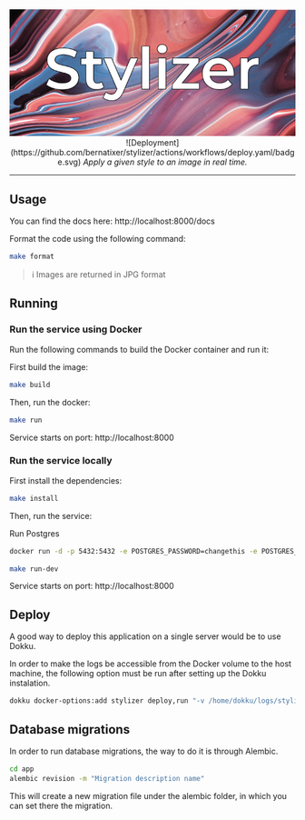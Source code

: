 <div align="center">
  <img src="https://github.com/bernatixer/stylizer/blob/main/app/static/logo.png" alt="Stylizer">
    ![Deployment](https://github.com/bernatixer/stylizer/actions/workflows/deploy.yaml/badge.svg)
    <i>Apply a given style to an image in real time.</i>
</div>

---

## Usage

You can find the docs here: http://localhost:8000/docs

Format the code using the following command:
```bash
make format
```

> ℹ️ Images are returned in JPG format

## Running

### Run the service using Docker

Run the following commands to build the Docker container and run it:

First build the image:
```bash
make build
```

Then, run the docker:
```bash
make run
```

Service starts on port: http://localhost:8000

### Run the service locally

First install the dependencies:
```bash
make install
```

Then, run the service:

Run Postgres

```bash
docker run -d -p 5432:5432 -e POSTGRES_PASSWORD=changethis -e POSTGRES_USER=postgres -e POSTGRES_DB=app postgres
```

```bash
make run-dev
```

Service starts on port: http://localhost:8000

## Deploy

A good way to deploy this application on a single server would be to use Dokku.

In order to make the logs be accessible from the Docker volume to the host machine, the following option must be run after setting up the Dokku instalation.

```bash
dokku docker-options:add stylizer deploy,run "-v /home/dokku/logs/stylizer:/var/log"
```

## Database migrations

In order to run database migrations, the way to do it is through Alembic.

```bash
cd app
alembic revision -m "Migration description name"
```

This will create a new migration file under the alembic folder, in which you can set there the migration.
